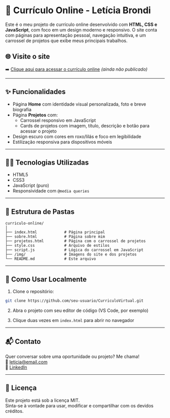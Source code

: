 # 💼 Currículo Online - Letícia Brondi

Este é o meu projeto de currículo online desenvolvido com **HTML, CSS e JavaScript**, com foco em um design moderno e responsivo. O site conta com páginas para apresentação pessoal, navegação intuitiva, e um carrossel de projetos que exibe meus principais trabalhos.

## 🌐 Visite o site

➡️ [Clique aqui para acessar o currículo online](https://seu-link-aqui.com) *(ainda não publicado)*

---

## ✨ Funcionalidades

- Página **Home** com identidade visual personalizada, foto e breve biografia
- Página **Projetos** com:
  - Carrossel responsivo em JavaScript
  - Cards de projetos com imagem, título, descrição e botão para acessar o projeto
- Design escuro com cores em roxo/lilás e foco em legibilidade
- Estilização responsiva para dispositivos móveis

---

## 🧑‍💻 Tecnologias Utilizadas

- HTML5
- CSS3
- JavaScript (puro)
- Responsividade com `@media queries`

---

## 📂 Estrutura de Pastas

```
curriculo-online/
│
├── index.html            # Página principal
├── sobre.html            # Página sobre mim
├── projetos.html         # Página com o carrossel de projetos
├── style.css             # Arquivo de estilos
├── script.js             # Lógica do carrossel em JavaScript
├── /img/                 # Imagens do site e dos projetos
└── README.md             # Este arquivo
```

---

## 🚀 Como Usar Localmente

1. Clone o repositório:
```bash
git clone https://github.com/seu-usuario/CurriculoVirtual.git
```

2. Abra o projeto com seu editor de código (VS Code, por exemplo)

3. Clique duas vezes em `index.html` para abrir no navegador

---

## 📬 Contato

Quer conversar sobre uma oportunidade ou projeto? Me chama!  
📧 leticia@email.com  
🔗 [LinkedIn](https://linkedin.com/in/leticiabrondi)

---

## 📝 Licença

Este projeto está sob a licença MIT.  
Sinta-se à vontade para usar, modificar e compartilhar com os devidos créditos.